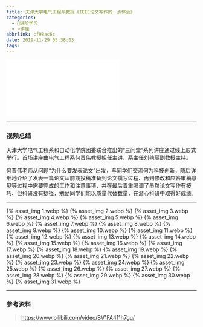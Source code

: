```yaml
---
title: 天津大学电气工程系教授《IEEE论文写作的一点体会》
categories:
  - 🌙进阶学习
  - ⭐讲座
abbrlink: cf98ac6c
date: 2019-11-29 05:38:03
tags:
---
```


<iframe src="//player.bilibili.com/player.html?aid=327565302&bvid=BV1FA411h7gu&cid=170348786&p=1" scrolling="no" border="0" frameborder="no" framespacing="0" allowfullscreen="true"> </iframe>

<!--more-->

***

### 视频总结

天津大学电气工程系和自动化学院团委联合推出的“三问堂”系列讲座通过线上形式举行。首场讲座由电气工程系何晋伟教授担任主讲、系主任刘艳丽副教授主持。

何晋伟老师从问题“为什么要发表论文”出发，与同学们交流何为科技创新，随后详细地介绍了发表一篇论文从前期投稿准备到论文撰写过程、再到修改和应答审稿意见等过程中需要完成的工作和注意事项，并在最后着重强调了虽然论文写作有技巧、但科研没有捷径，勉励同学们能以质量代替数量，在潜心科研中取得好成绩。

***

{% asset_img 1.webp %}
{% asset_img 2.webp %}
{% asset_img 3.webp %}
{% asset_img 4.webp %}
{% asset_img 5.webp %}
{% asset_img 6.webp %}
{% asset_img 7.webp %}
{% asset_img 8.webp %}
{% asset_img 9.webp %}
{% asset_img 10.webp %}
{% asset_img 11.webp %}
{% asset_img 12.webp %}
{% asset_img 13.webp %}
{% asset_img 14.webp %}
{% asset_img 15.webp %}
{% asset_img 16.webp %}
{% asset_img 17.webp %}
{% asset_img 18.webp %}
{% asset_img 19.webp %}
{% asset_img 20.webp %}
{% asset_img 21.webp %}
{% asset_img 22.webp %}
{% asset_img 23.webp %}
{% asset_img 24.webp %}
{% asset_img 25.webp %}
{% asset_img 26.webp %}
{% asset_img 27.webp %}
{% asset_img 28.webp %}
{% asset_img 29.webp %}
{% asset_img 30.webp %}
{% asset_img 31.webp %}

***

### 参考资料

> <https://www.bilibili.com/video/BV1FA411h7gu/>
